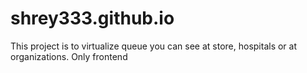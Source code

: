 # shrey333.github.io
This project is to virtualize queue you can see at store, hospitals or at organizations.
Only frontend
